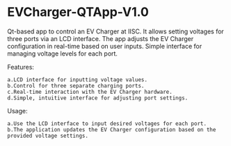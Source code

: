# EVCharger-QTApp-V1.0
Qt-based app to control an EV Charger at IISC. It allows setting voltages for three ports via an LCD interface. The app adjusts the EV Charger configuration in real-time based on user inputs. Simple interface for managing voltage levels for each port.

Features:

    a.LCD interface for inputting voltage values.
    b.Control for three separate charging ports.
    c.Real-time interaction with the EV Charger hardware.
    d.Simple, intuitive interface for adjusting port settings.

Usage:

    a.Use the LCD interface to input desired voltages for each port.
    b.The application updates the EV Charger configuration based on the provided voltage settings.


